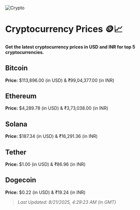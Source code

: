 
![Crypto](https://www.techguide.com.au/wp-content/uploads/2020/11/crypto3.jpeg)

# Cryptocurrency Prices 🪙📈

#### Get the latest cryptocurrency prices in USD and INR for top 5 cryptocurrencies.

## Bitcoin

**Price:** $113,896.00 (in USD) & ₹99,04,377.00 (in INR)

## Ethereum

**Price:** $4,289.78 (in USD) & ₹3,73,038.00 (in INR)

## Solana

**Price:** $187.34 (in USD) & ₹16,291.36 (in INR)

## Tether

**Price:** $1.00 (in USD) & ₹86.96 (in INR)

## Dogecoin

**Price:** $0.22 (in USD) & ₹19.24 (in INR)

> _Last Updated: 8/21/2025, 4:29:23 AM (in GMT)_
